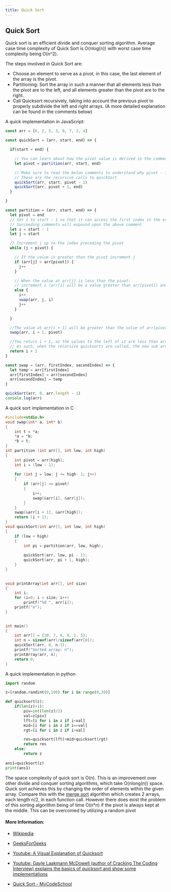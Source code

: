 ```yaml
---
title: Quick Sort
---
```

## Quick Sort

Quick sort is an efficient divide and conquer sorting algorithm. Average case time complexity of Quick Sort is O(nlog(n)) with worst case time complexity being O(n^2).

The steps involved in Quick Sort are:
- Choose an element to serve as a pivot, in this case, the last element of the array is the pivot.
- Partitioning: Sort the array in such a manner that all elements less than the pivot are to the left, and all elements greater than the pivot are to the right.
- Call Quicksort recursively, taking into account the previous pivot to properly subdivide the left and right arrays. (A more detailed explanation can be found in the comments below)

A quick implementation in JavaScript:

```javascript
const arr = [6, 2, 5, 3, 8, 7, 1, 4]

const quickSort = (arr, start, end) => {

  if(start < end) {

    // You can learn about how the pivot value is derived in the comments below
    let pivot = partition(arr, start, end)

    // Make sure to read the below comments to understand why pivot - 1 and pivot + 1 are used
    // These are the recursive calls to quickSort
    quickSort(arr, start, pivot - 1)
    quickSort(arr, pivot + 1, end)
  } 

}

const partition = (arr, start, end) => { 
  let pivot = end
  // Set i to start - 1 so that it can access the first index in the event that the value at arr[0] is greater than arr[pivot]
  // Succeeding comments will expound upon the above comment
  let i = start - 1
  let j = start

  // Increment j up to the index preceding the pivot
  while (j < pivot) {

    // If the value is greater than the pivot increment j
    if (arr[j] > arr[pivot]) {
      j++
    }

    // When the value at arr[j] is less than the pivot:
    // increment i (arr[i] will be a value greater than arr[pivot]) and swap the value at arr[i] and arr[j]
    else {
      i++
      swap(arr, j, i)
      j++
    }

  }

  //The value at arr[i + 1] will be greater than the value of arr[pivot]
  swap(arr, i + 1, pivot)

  //You return i + 1, as the values to the left of it are less than arr[i+1], and values to the right are greater than arr[i + 1]
  // As such, when the recursive quicksorts are called, the new sub arrays will not include this the previously used pivot value
  return i + 1
}

const swap = (arr, firstIndex, secondIndex) => {
  let temp = arr[firstIndex]
  arr[firstIndex] = arr[secondIndex]
  arr[secondIndex] = temp
}

quickSort(arr, 0, arr.length - 1)
console.log(arr)
```
A quick sort implementation in C
```C
#include<stdio.h>  
void swap(int* a, int* b) 
{ 
    int t = *a; 
    *a = *b; 
    *b = t; 
}
int partition (int arr[], int low, int high) 
{ 
    int pivot = arr[high];     
    int i = (low - 1);  
  
    for (int j = low; j <= high- 1; j++) 
    { 
        if (arr[j] <= pivot) 
        { 
            i++;    
            swap(&arr[i], &arr[j]); 
        } 
    } 
    swap(&arr[i + 1], &arr[high]); 
    return (i + 1); 
}
void quickSort(int arr[], int low, int high) 
{ 
    if (low < high) 
    {
        int pi = partition(arr, low, high); 
  
        quickSort(arr, low, pi - 1); 
        quickSort(arr, pi + 1, high); 
    } 
} 
  

void printArray(int arr[], int size) 
{ 
    int i; 
    for (i=0; i < size; i++) 
        printf("%d ", arr[i]); 
    printf("n"); 
} 
  

int main() 
{ 
    int arr[] = {10, 7, 8, 9, 1, 5}; 
    int n = sizeof(arr)/sizeof(arr[0]); 
    quickSort(arr, 0, n-1); 
    printf("Sorted array: n"); 
    printArray(arr, n); 
    return 0; 
} 
```

A quick implementation in python
```python
import random

z=[random.randint(0,100) for i in range(0,20)]

def quicksort(z):
    if(len(z)>1):        
        piv=int(len(z)/2)
        val=z[piv]
        lft=[i for i in z if i<val]
        mid=[i for i in z if i==val]
        rgt=[i for i in z if i>val]

        res=quicksort(lft)+mid+quicksort(rgt)
        return res
    else:
        return z
        
ans1=quicksort(z)
print(ans1)

```
The space complexity of quick sort is O(n). This is an improvement over other divide and conquer sorting algorithms, which take O(nlong(n)) space. Quick sort achieves this by changing the order of elements within the given array. Compare this with the <a href='https://guide.freecodecamp.org/algorithms/sorting-algorithms/merge-sort' target='_blank' rel='nofollow'>merge sort</a> algorithm which creates 2 arrays, each length n/2, in each function call.
However there does exist the problem of this sorting algorithm being of time O(n\*n) if the pivot is always kept at the middle. This can be overcomed by utilizing a random pivot

#### More Information:

- <a href='https://en.wikipedia.org/wiki/Quicksort' target='_blank' rel='nofollow'>Wikipedia</a>

- <a href='http://www.geeksforgeeks.org/quick-sort' target='_blank' rel='nofollow'>GeeksForGeeks</a>

- <a href='https://www.youtube.com/watch?v=MZaf_9IZCrc' target='_blank' rel='nofollow'>Youtube: A Visual Explanation of Quicksort</a>

- <a href='https://www.youtube.com/watch?v=SLauY6PpjW4' target='_blank' rel='nofollow'>Youtube: Gayle Laakmann McDowell (author of Cracking The Coding Interview) explains the basics of quicksort and show some implementations</a>

- <a href='https://www.youtube.com/watch?v=COk73cpQbFQ' target='_blank' rel='nofollow'>Quick Sort - MyCodeSchool</a>

